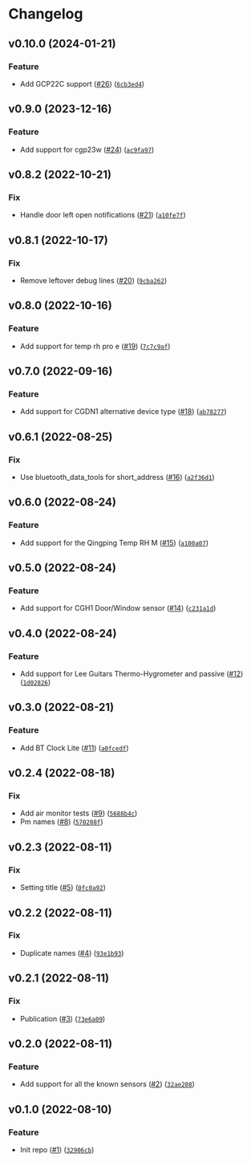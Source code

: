 # Changelog

<!--next-version-placeholder-->

## v0.10.0 (2024-01-21)

### Feature

* Add GCP22C support ([#26](https://github.com/Bluetooth-Devices/qingping-ble/issues/26)) ([`6cb3ed4`](https://github.com/Bluetooth-Devices/qingping-ble/commit/6cb3ed44a7d4f2d3d54d61c5968a1c5804d2887e))

## v0.9.0 (2023-12-16)

### Feature

* Add support for cgp23w ([#24](https://github.com/Bluetooth-Devices/qingping-ble/issues/24)) ([`ac9fa97`](https://github.com/Bluetooth-Devices/qingping-ble/commit/ac9fa971aa3f259d7f896dcc7e03202aaef7be1e))

## v0.8.2 (2022-10-21)
### Fix
* Handle door left open notifications ([#21](https://github.com/Bluetooth-Devices/qingping-ble/issues/21)) ([`a10fe7f`](https://github.com/Bluetooth-Devices/qingping-ble/commit/a10fe7f42b8fad9ede516701130d8e82fe86709f))

## v0.8.1 (2022-10-17)
### Fix
* Remove leftover debug lines ([#20](https://github.com/Bluetooth-Devices/qingping-ble/issues/20)) ([`9cba262`](https://github.com/Bluetooth-Devices/qingping-ble/commit/9cba2625fb78afe5cd27c3d91c281dff7c414151))

## v0.8.0 (2022-10-16)
### Feature
* Add support for temp rh pro e ([#19](https://github.com/Bluetooth-Devices/qingping-ble/issues/19)) ([`7c7c9af`](https://github.com/Bluetooth-Devices/qingping-ble/commit/7c7c9af770f8c83e091250bd7bb80bb8d67e5cf3))

## v0.7.0 (2022-09-16)
### Feature
* Add support for CGDN1 alternative device type ([#18](https://github.com/Bluetooth-Devices/qingping-ble/issues/18)) ([`ab78277`](https://github.com/Bluetooth-Devices/qingping-ble/commit/ab782774b31f993e5ffe2f79c6f718141ed784a3))

## v0.6.1 (2022-08-25)
### Fix
* Use bluetooth_data_tools for short_address ([#16](https://github.com/Bluetooth-Devices/qingping-ble/issues/16)) ([`a2f36d1`](https://github.com/Bluetooth-Devices/qingping-ble/commit/a2f36d1ff042ef0290f9c3faadfa4351ef493d39))

## v0.6.0 (2022-08-24)
### Feature
* Add support for the Qingping Temp RH M ([#15](https://github.com/Bluetooth-Devices/qingping-ble/issues/15)) ([`a100a07`](https://github.com/Bluetooth-Devices/qingping-ble/commit/a100a079b77c3a196a72c75a9ff1811347dc974b))

## v0.5.0 (2022-08-24)
### Feature
* Add support for CGH1 Door/Window sensor ([#14](https://github.com/Bluetooth-Devices/qingping-ble/issues/14)) ([`c231a1d`](https://github.com/Bluetooth-Devices/qingping-ble/commit/c231a1d21ce975374f5bec8f0812250ae7f36a3e))

## v0.4.0 (2022-08-24)
### Feature
* Add support for Lee Guitars Thermo-Hygrometer and passive ([#12](https://github.com/Bluetooth-Devices/qingping-ble/issues/12)) ([`1d02826`](https://github.com/Bluetooth-Devices/qingping-ble/commit/1d028267bf8c441d7e64a0b671d7d2b5444b62ac))

## v0.3.0 (2022-08-21)
### Feature
* Add BT Clock Lite ([#11](https://github.com/Bluetooth-Devices/qingping-ble/issues/11)) ([`a0fcedf`](https://github.com/Bluetooth-Devices/qingping-ble/commit/a0fcedf8670c34d0893726bdc3e8f3b781cd8d60))

## v0.2.4 (2022-08-18)
### Fix
* Add air monitor tests ([#9](https://github.com/Bluetooth-Devices/qingping-ble/issues/9)) ([`5688b4c`](https://github.com/Bluetooth-Devices/qingping-ble/commit/5688b4c3a6ae6117d94c54d4ee307e7323ba3fa5))
* Pm names ([#8](https://github.com/Bluetooth-Devices/qingping-ble/issues/8)) ([`570208f`](https://github.com/Bluetooth-Devices/qingping-ble/commit/570208f3424103b1c3850ab20258a734b0167ae8))

## v0.2.3 (2022-08-11)
### Fix
* Setting title ([#5](https://github.com/Bluetooth-Devices/qingping-ble/issues/5)) ([`0fc0a92`](https://github.com/Bluetooth-Devices/qingping-ble/commit/0fc0a929b6cd29bb593f0b693470e4dd8b30dbe0))

## v0.2.2 (2022-08-11)
### Fix
* Duplicate names ([#4](https://github.com/Bluetooth-Devices/qingping-ble/issues/4)) ([`93e1b93`](https://github.com/Bluetooth-Devices/qingping-ble/commit/93e1b93e67887b481954fd29bd064fad4fa14a04))

## v0.2.1 (2022-08-11)
### Fix
* Publication ([#3](https://github.com/Bluetooth-Devices/qingping-ble/issues/3)) ([`73e6a09`](https://github.com/Bluetooth-Devices/qingping-ble/commit/73e6a09dfe5480a889c6fac9dcf0933d6adda455))

## v0.2.0 (2022-08-11)
### Feature
* Add support for all the known sensors ([#2](https://github.com/Bluetooth-Devices/qingping-ble/issues/2)) ([`32ae208`](https://github.com/Bluetooth-Devices/qingping-ble/commit/32ae2085be23ec93ee0a92aa24a2da4f3e045e11))

## v0.1.0 (2022-08-10)
### Feature
* Init repo ([#1](https://github.com/Bluetooth-Devices/qingping-ble/issues/1)) ([`32906cb`](https://github.com/Bluetooth-Devices/qingping-ble/commit/32906cb90d4cc6cb1ad669211fd89759136293bd))
